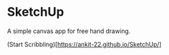 # SketchUp
A simple canvas app for free hand drawing.

(Start Scribbling)[https://ankit-22.github.io/SketchUp/]
